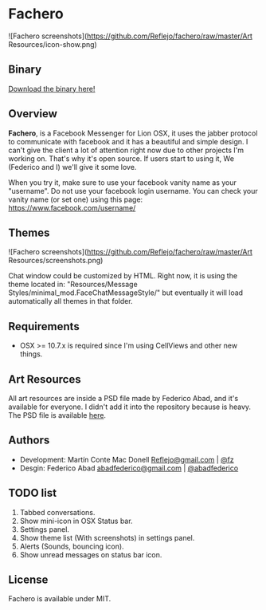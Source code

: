 # Fachero

![Fachero screenshots](https://github.com/Reflejo/fachero/raw/master/Art Resources/icon-show.png)

## Binary

[Download the binary here!](https://docs.google.com/uc?export=download&id=0B3ePxTb-QRumTnVaYU5SRUk1ZnM)

## Overview

**Fachero**, is a Facebook Messenger for Lion OSX, it uses the jabber protocol to communicate with facebook and it has a beautiful and simple design. I can't give the client a lot of attention right now due to other projects I'm working on. That's why it's open source. If users start to using it, We (Federico and I) we'll give it some love.

When you try it, make sure to use your facebook vanity name as your "username". Do not use your facebook login username. You can check your vanity name (or set one) using this page: <https://www.facebook.com/username/>

## Themes

![Fachero screenshots](https://github.com/Reflejo/fachero/raw/master/Art Resources/screenshots.png)

Chat window could be customized by HTML. Right now, it is using the theme located in: "Resources/Message Styles/minimal_mod.FaceChatMessageStyle/" but eventually it will load automatically all themes in that folder.

## Requirements

 * OSX >= 10.7.x is required since I'm using CellViews and other new things.

## Art Resources

All art resources are inside a PSD file made by Federico Abad, and it's available for everyone. I didn't add it into the repository because is heavy. The PSD file is available [here](https://docs.google.com/uc?export=download&id=0B3ePxTb-QRumRWt6ZTJMVjhGbkE).

## Authors

 * Development: Martín Conte Mac Donell <Reflejo@gmail.com> | [@fz](https://twitter.com/reflejo)
 * Desgin: Federico Abad <abadfederico@gmail.com> | [@abadfederico](https://twitter.com/abadfederico)

## TODO list

 1. Tabbed conversations.
 2. Show mini-icon in OSX Status bar.
 3. Settings panel.
 4. Show theme list (With screenshots) in settings panel.
 5. Alerts (Sounds, bouncing icon).
 6. Show unread messages on status bar icon.
 
## License

Fachero is available under MIT.
